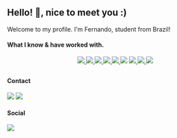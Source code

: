 ## Hello! 👋, nice to meet you :)
Welcome to my profile.
I'm Fernando, student from Brazil!

#### What I know & have worked with.
<div align='center'>
  <a href='' target='_blank' rel='noopener' rel='noreferrer'>
    <img src='https://img.shields.io/badge/HTML5-E34F26?style=for-the-badge&logo=html5&logoColor=white' />
  </a>
  <a href='' target='_blank' rel='noopener' rel='noreferrer'>
    <img src='https://img.shields.io/badge/CSS3-1572B6?style=for-the-badge&logo=css3&logoColor=white' />
  </a>
  <a href='' target='_blank' rel='noopener' rel='noreferrer'>
    <img src='https://img.shields.io/badge/C-00599C?style=for-the-badge&logo=c&logoColor=white' />
  </a>
  <a href='https://www.python.org/' target='_blank' rel='noopener' rel='noreferrer'>
    <img src='https://img.shields.io/badge/Python-3776AB?style=for-the-badge&logo=python&logoColor=white' />
  </a>
  <a href='https://www.gnu.org/software/bash/' target='_blank' rel='noopener' rel='noreferrer'>
    <img src='https://img.shields.io/static/v1?label=&message=Shell Script&logoColor=white&color=grey&style=for-the-badge&logo=gnu-bash&color=4eaa25' />
  </a>
  <a>
    <img src='https://img.shields.io/static/v1?label=&message=Linux&style=for-the-badge&logo=linux&logoColor=white&color=ffa500' />
  </a>
  <a href='https://www.microsoft.com/windows-server' target='_blank' rel='noopener' rel='noreferrer'>
    <img src='https://img.shields.io/badge/Windows_Server-0078D6?style=for-the-badge&logo=windows&logoColor=white' />
  </a>
  <a href='' target='_blank' rel='noopener' rel='noreferrer'>
    <img src='https://img.shields.io/static/v1?label=&message=SQL%20Database&style=for-the-badge&logo=mariadb&logoColor=white&color=0000ff' />
  </a>
  <a href='' target='_blank' rel='noopener' rel='noreferrer'>
    <img src='https://img.shields.io/static/v1?label=&message=Docker&style=for-the-badge&logo=docker&logoColor=white&color=009fff' />
  </a>
</div>

##

#### Contact 
<div> 
   <a href = "mailto:contact@zicstardust.com"><img src="https://img.shields.io/badge/Email-DC4D3F?style=for-the-badge&logo=gmail&logoColor=white" target="_blank"></a>
   <a href = "https://matrix.to/#/@zicstardust:matrix.org"><img src="https://img.shields.io/badge/Matrix.org-4BCEA9?style=for-the-badge&logo=matrix&logoColor=white" target="_blank"></a>
</div>

#### Social
<div> 
  <a href = "https://open.spotify.com/user/89csurjia225cnnx7w88u89rj"><img src="https://img.shields.io/badge/Spotify-1ED760?&style=for-the-badge&logo=spotify&logoColor=white" target="_blank"></a>
</div>
